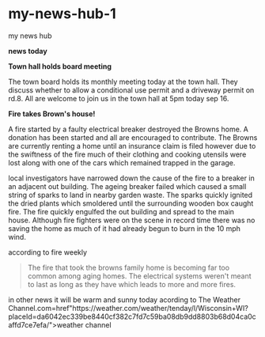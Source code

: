 # my-news-hub-1
my news hub

<!DOCTYPE html>
<html lang="en">
<p><head> <b> news today</b></head></P>
<b>Town hall holds board meeting</b></head>

<p> The town board holds its monthly meeting today at the town hall. They discuss whether to allow a conditional use permit and a driveway permit on rd.8. All are welcome to join us in the town hall at 5pm today sep 16.</p>

<head> <b>Fire takes Brown's house!</b></head> 

<p> A fire started by a faulty electrical breaker destroyed the Browns home.  A donation has been started and all are encouraged to contribute. The Browns are currently renting a home until an insurance claim is filed however due to the swiftness of the fire much of their clothing and cooking utensils were lost along with one of the cars which remained trapped in the garage.</p>


<p> local investigators have narrowed down the cause of the fire to a breaker in an adjacent out building. The ageing breaker failed which caused a small string of sparks to land in nearby garden waste. The sparks quickly ignited the dried plants which smoldered until the surrounding wooden box caught fire. The fire quickly engulfed the out building and spread to the main house. Although fire fighters were on the scene in record time there was no saving the home as much of it had already begun to burn in the 10 mph wind.</p>

<p> according to fire weekly <blockquote> The fire that took the browns family home is becoming far too common among aging homes. The electrical systems weren't meant to last as long as they have which leads to more and more fires.</blockquote></p>
<P> in other news it will be warm and sunny today acording to The Weather Channel.com<a>=href"https://weather.com/weather/tenday/l/Wisconsin+WI?placeId=da6042ec339be8440cf382c7fd7c59ba08db9dd8803b68d04ca0caffd7ce7efa/">weather channel</a></P>

